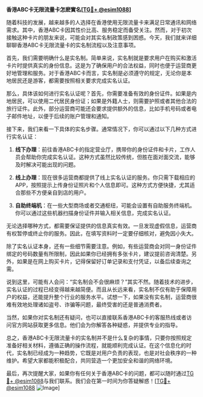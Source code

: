 **香港ABC卡无限流量卡怎麽實名[[TG💪+ @esim1088](https://t.me/s/esim1088)]**

随着科技的发展，越来越多的人选择在香港使用无限流量卡来满足日常通讯和网络需求。其中，香港ABC卡因其性价比高、服务稳定而备受关注。然而，对于初次接触这种卡片的朋友来说，可能会对其实名制政策感到困惑。今天，我们就来详细聊聊香港ABC卡无限流量卡的实名制流程以及注意事项。

首先，我们需要明确什么是实名制。简单来说，实名制就是要求用户在购买和激活卡片时提供真实的身份信息。这是为了确保用户的合法权益，同时也便于运营商更好地管理和服务。对于香港ABC卡而言，实名制是必须遵守的规定，无论你是本地居民还是游客，都需要按照相关要求完成实名认证。

那么，具体该如何进行实名认证呢？首先，你需要准备有效的身份证件。如果是内地居民，可以使用二代居民身份证；如果是外籍人士，则需要护照或者其他合法的旅行证件。此外，部分运营商可能还会要求提供额外的信息，比如手机号码或者电子邮件地址，以便于后续的账户管理和通知。

接下来，我们来看一下具体的实名步骤。通常情况下，你可以通过以下几种方式进行实名认证：

1. **线下办理**：前往香港ABC卡的指定营业厅，携带你的身份证件和卡片，工作人员会帮助你完成实名认证。这种方式虽然比较传统，但胜在面对面交流，能够及时解决可能出现的问题。

2. **线上办理**：现在很多运营商都提供了线上实名认证的服务。你只需下载相应的APP，按照提示上传身份证照片和个人信息即可。这种方式方便快捷，尤其适合那些不方便亲自到店的用户。

3. **自助终端机**：在一些大型商场或者交通枢纽，可能会设置有自助服务终端机。你可以通过这些机器扫描身份证件并输入相关信息，完成实名认证。

无论选择哪种方式，都需要保证提供的信息真实有效。一旦发现虚假信息，运营商有权暂停或终止你的服务。因此，在填写资料时一定要仔细核对，避免因小失大。

除了实名认证本身，还有一些细节需要注意。例如，有些运营商会对同一身份证件绑定的号码数量有所限制，因此如果你已经拥有多张卡片，建议提前咨询清楚。另外，如果是在网上购买卡片，记得保留好订单记录和支付凭证，以备后续查询之需。

说到这里，可能有人会问：“实名制会不会很麻烦？”其实不然。随着技术的进步，实名认证的过程已经变得越来越简便。而且从长远来看，实名制不仅有助于保障用户的权益，还能提升整个行业的服务水平。试想一下，如果没有实名制，运营商很难有效地处理诸如盗号、诈骗等问题，最终受害的还是普通消费者。

当然，如果你对实名制还有疑问，也可以直接联系香港ABC卡的客服热线或者访问官方网站获取更多信息。他们会为你解答各种疑惑，并提供专业的指导。

总之，香港ABC卡无限流量卡的实名制并不是什么复杂的事情，只要你按照规定准备好相关材料，遵循正确的操作流程，就能顺利完成认证。在这个信息化的时代，实名制已经成为一种趋势，它既是对用户负责的表现，也是对社会秩序的一种维护。希望大家都能积极配合，共同营造一个更加安全和谐的网络环境。

最后，再次提醒大家，如果你有任何关于香港ABC卡的问题，都可以随时通过[TG💪+ @esim1088](https://t.me/s/esim1088)与我们联系。我们会在第一时间为你答疑解惑！[[TG💪+ @esim1088](https://t.me/s/esim1088) ![Image](https://i.postimg.cc/4NQfJmqS/Snipaste-2025-05-13-00-14-12.png)]